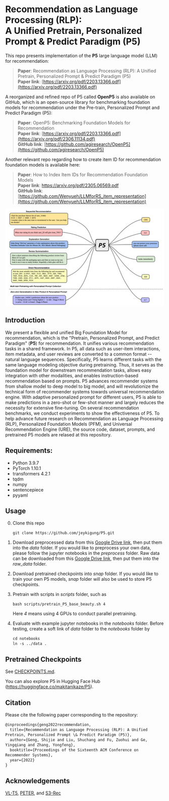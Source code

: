 # Recommendation as Language Processing (RLP): <br> A Unified Pretrain, Personalized Prompt & Predict Paradigm (P5)

This repo presents implementation of the **P5** large language model (LLM) for recommendation:
> **Paper**: Recommendation as Language Processing (RLP): A Unified Pretrain, Personalized Prompt & Predict Paradigm (P5) <br>
> **Paper link**: [https://arxiv.org/pdf/2203.13366.pdf](https://arxiv.org/pdf/2203.13366.pdf)

A reorganized and refined repo of P5 called **OpenP5** is also available on GitHub, which is an open-source library for benchmarking foundation models for recommendation under the Pre-train, Personalized Prompt and Predict Paradigm (P5):
> **Paper**: OpenP5: Benchmarking Foundation Models for Recommendation <br>
> **Paper link**: [https://arxiv.org/pdf/2203.13366.pdf](https://arxiv.org/pdf/2306.11134.pdf) <br>
> **GitHub link**: [https://github.com/agiresearch/OpenP5](https://github.com/agiresearch/OpenP5)

Another relevant repo regarding how to create item ID for recommendation foundation models is available here:
> **Paper**: How to Index Item IDs for Recommendation Foundation Models <br>
> **Paper link**: https://arxiv.org/pdf/2305.06569.pdf <br>
> **GitHub link**: [https://github.com/Wenyueh/LLMforRS_item_representation](https://github.com/Wenyueh/LLMforRS_item_representation)

![Teaser](pic/teaser.png)

## Introduction
We present a flexible and unified Big Foundation Model for recommendation, which is the "Pretrain, Personalized Prompt, and Predict Paradigm" (**P5**) for recommendation. It unifies various recommendation tasks in a shared framework. In P5, all data such as user-item interactions, item metadata, and user reviews are converted to a common format -- natural language sequences. Specifically, P5 learns different tasks with the same language modeling objective during pretraining. Thus, it serves as the foundation model for downstream recommendation tasks, allows easy integration with other modalities, and enables instruction-based recommendation based on prompts. P5 advances recommender systems from shallow model to deep model to big model, and will revolutionize the technical form of recommender systems towards universal recommendation engine. With adaptive personalized prompt for different users, P5 is able to make predictions in a zero-shot or few-shot manner and largely reduces the necessity for extensive fine-tuning. On several recommendation benchmarks, we conduct experiments to show the effectiveness of P5. To help advance future research on Recommendation as Language Processing (RLP), Personalized Foundation Models (PFM), and Universal Recommendation Engine (URE), the source code, dataset, prompts, and pretrained P5 models are relased at this repository.

## Requirements:
- Python 3.9.7
- PyTorch 1.10.1
- transformers 4.2.1
- tqdm
- numpy
- sentencepiece
- pyyaml


## Usage

0. Clone this repo

    ```
    git clone https://github.com/jeykigung/P5.git
    ```

1. Download preprocessed data from this [Google Drive link](https://drive.google.com/file/d/1qGxgmx7G_WB7JE4Cn_bEcZ_o_NAJLE3G/view?usp=sharing), then put them into the *data* folder. If you would like to preprocess your own data, please follow the jupyter notebooks in the *preprocess* folder. Raw data can be downloaded from this [Google Drive link](https://drive.google.com/file/d/1uE-_wpGmIiRLxaIy8wItMspOf5xRNF2O/view?usp=sharing), then put them into the *raw_data* folder.

   
2. Download pretrained checkpoints into *snap* folder. If you would like to train your own P5 models, *snap* folder will also be used to store P5 checkpoints.


3. Pretrain with scripts in *scripts* folder, such as

    ```
    bash scripts/pretrain_P5_base_beauty.sh 4
    ```
   Here *4* means using 4 GPUs to conduct parallel pretraining.
    
4. Evaluate with example jupyter notebooks in the *notebooks* folder. Before testing, create a soft link of *data* folder to the *notebooks* folder by
   
   ```
   cd notebooks
   ln -s ../data .
   ```


## Pretrained Checkpoints
See [CHECKPOINTS.md](snap/CHECKPOINTS.md).

You can also explore P5 in Hugging Face Hub (https://huggingface.co/makitanikaze/P5).


## Citation

Please cite the following paper corresponding to the repository:
```
@inproceedings{geng2022recommendation,
  title={Recommendation as Language Processing (RLP): A Unified Pretrain, Personalized Prompt \& Predict Paradigm (P5)},
  author={Geng, Shijie and Liu, Shuchang and Fu, Zuohui and Ge, Yingqiang and Zhang, Yongfeng},
  booktitle={Proceedings of the Sixteenth ACM Conference on Recommender Systems},
  year={2022}
}
```

## Acknowledgements

[VL-T5](https://github.com/j-min/VL-T5), [PETER](https://github.com/lileipisces/PETER), and [S3-Rec](https://github.com/aHuiWang/CIKM2020-S3Rec)
